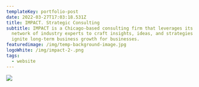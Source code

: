 ```yaml
---
templateKey: portfolio-post
date: 2022-03-27T17:03:18.531Z
title: IMPACT. Strategic Consulting
subtitle: IMPACT is a Chicago-based consulting firm that leverages its global
  network of industry experts to craft insights, ideas, and strategies that
  ignite long-term business growth for businesses.
featuredimage: /img/temp-background-image.jpg
logoWhite: /img/impact-2-.png
tags:
  - website
---
```

![](/img/impact.png)